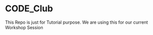 # CODE_Club
This Repo is just for Tutorial purpose.
We are using this for our current Workshop Session
